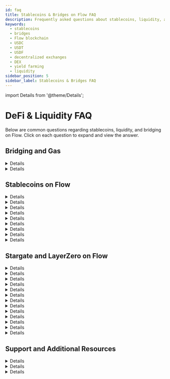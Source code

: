 ```yaml
---
id: faq
title: Stablecoins & Bridges on Flow FAQ
description: Frequently asked questions about stablecoins, liquidity, and bridging on the Flow blockchain.
keywords:
  - stablecoins
  - bridges
  - Flow blockchain
  - USDC
  - USDT
  - USDF
  - decentralized exchanges
  - DEX
  - yield farming
  - liquidity
sidebar_position: 5
sidebar_label: Stablecoins & Bridges FAQ
---
```


import Details from '@theme/Details';

# DeFi & Liquidity FAQ

Below are common questions regarding stablecoins, liquidity, and bridging on Flow. Click on each question to expand and view the answer.

## Bridging and Gas

<Details summary="Does Flow use ETH for gas?">
No, Flow uses $FLOW as the gas token. [WETH](./defi-contracts-mainnet#stablecoins--wrapped-assets) is supported on Flow EVM when [bridging](../bridges.md) from another chain. $WFLOW is used as an ERC20 in DeFi apps and not used for gas.
</Details>

<Details summary="How do I pay for gas when bridging into Flow?">
When using Flow EVM for the first time, your EOA will automatically be credited 0.05 FLOW to cover gas costs when bridging into Flow. 
If further top-ups are required you can use [Gas.zip](https://www.gas.zip/). See [Fees](../../build/evm/fees) for information on gas pricing.

Flow Wallet users do not pay for gas since the wallet subsidizes all transaction fees.

</Details>

## Stablecoins on Flow

<Details summary="What stablecoins are available on Flow?">
USDC (USD Coin) - Issued by Circle

USDT (Tether USD) - Issued by Tether

USDF (USD Flow) - Backed by PYUSD (PayPal USD) issued by PayPal

</Details>

<Details summary="What are the smart contract addresses for the stablecoins and bridges on Flow?">
You can find all the contract addresses for the stablecoins and bridges on Flow here:  
[DeFi Contracts on Flow][0]  
</Details>

<Details summary="Where can I trade stablecoins on Flow?">
Stablecoins can be traded on major Flow-based decentralized exchanges (DEXs) like:

- KittyPunch, PunchSwap - [https://swap.kittypunch.xyz/][1]
- IncrementFi, IncrementSwap - [https://app.increment.fi/swap][2]
</Details>

<Details summary="How can I earn yield on stablecoins on Flow?">
You can earn yield through:

- Lending Platforms - Supply stablecoins on [IncrementFi][3], [Sturdy Finance][19] & [MoreMarkets][4] to earn interest.
- Liquidity Pools - Provide liquidity on [IncrementFi][5] or [KittyPunch][6] to earn trading fees and farm LP tokens.
</Details>

<Details summary="Is it safe to use stablecoins on Flow?">
Stablecoins on Flow are designed to be secure and efficient but as with any blockchain asset, there are risks to be aware of:

- Depegging - While rare, some stablecoins have lost their peg in the past due to liquidity issues or market crashes. Flow stablecoins like USDC and USDF are backed by trusted issuers to maintain stability.
- Smart Contract Risks - Bugs or exploits in DeFi platforms can lead to losses.
- Centralization Risks - USDC and USDT are controlled by centralized issuers who can freeze assets.
- Bridging Risks - Flow stablecoins (USDC, USDT, USDF) use LayerZero for bridging, a secure and widely adopted cross-chain solution. While all bridges carry some risk, LayerZero is built with advanced security measures to reduce vulnerabilities.
</Details>

<Details summary="How can I bridge stablecoins to and from Flow?">
You can bridge USDC, USDT, and USDF via [https://bridge.flow.com/][8] or [https://stargate.finance/bridge][9]

### Step-by-step example USDC to Flow

1. Go to any of the bridges (e.g. [https://stargate.finance/bridge][9])
2. Connect your wallet that holds USDC
3. Select the source chain (e.g. Ethereum, BNB Chain, Base)
4. Choose Flow as the destination chain
5. Enter the amount of USDC you want to bridge
6. Approve and confirm the transaction
7. Wait for the transfer to complete - It usually takes a few minutes
</Details>

<Details summary="What are the fees for using stablecoins on Flow?">
Flow’s transaction fees are extremely low (typically less than $0.000179 per transaction), making stablecoin transfers and trading much cheaper than on any other chain.

In many cases, Flow Wallet or Flow-based apps sponsor the gas fees, meaning users can transact stablecoins without paying any gas. This makes Flow an ideal chain for cost-efficient DeFi transactions.

</Details>

<Details summary="Can I use stablecoins for payments on Flow?">
Stablecoins can be used for payments on Flow with services like:

[Beezie][10], [Flowty][11], [Flowverse][12] and many other platforms.

</Details>

<Details summary="What are some upcoming innovations in stablecoins on Flow?">
- DeFi integrations with RWAs (Real World Assets).  
- Stay tuned on [Flow X account][13] or via the community [Flowverse][14]  
</Details>

## Stargate and LayerZero on Flow

<Details summary="What is LayerZero?">
LayerZero is an omnichain interoperability protocol that enables seamless cross-chain communication between different blockchains. It allows assets, messages, and data to move securely between chains without relying on traditional bridges.  
</Details>

<Details summary="What is Stargate?">
Stargate is a liquidity transfer protocol built on LayerZero that allows users to bridge assets across multiple blockchains with minimal slippage and deep liquidity.  
</Details>

<Details summary="How does Stargate support Flow?">
With Stargate now supporting Flow, users can bridge assets to and from Flow blockchain via [Stargate Finance][9]. This enables Flow to interact with other major chains like Ethereum, Base, Arbitrum One, and BNB Chain, unlocking global onchain liquidity for Flow-based apps and DeFi protocols.  
</Details>

<Details summary="What assets can be bridged to Flow via Stargate?">
Currently, Stargate supports bridging USDC, USDT, and ETH between Flow and other chains. Additional assets may be added in the future.  
</Details>

<Details summary="What are the fees for bridging USDC/USDT/ETH with Stargate?">
- Total fees: You pay gas fees + relayer fees, typically less than $1.5 per bridge transaction.  
- Gas fees vary depending on network congestion and gas prices.  
- Bridging from Ethereum costs around 0.0003868 ETH (~$1.04) in gas fees, plus LayerZero relayer fees of 0.00003536 ETH ($0.095).  
- Flow’s transaction fees are extremely low (typically less than $0.000179 per transaction), making stablecoin transfers and trading significantly cheaper than other chains.  
- In many cases, Flow Wallet or Flow-based apps sponsor gas fees, allowing users to bridge and transact stablecoins with zero cost on Flow.  
</Details>

<Details summary="How fast is bridging between Flow and other chains?">
- Most transactions settle within a few minutes (~3 mins).
- Congestion on the source chain can cause delays.
</Details>

<Details summary="Is bridging via Stargate safe?">
Stargate is built on LayerZero, a well-audited and widely used interoperability protocol.

- Secure & Trusted – Used by top DeFi ecosystems with rigorous security audits.
- Efficient & Cost-Effective – Fast transactions with low fees, especially on Flow.
- Reliable Bridged Assets – USDC, USDT, and ETH bridged via Stargate are fully supported in Flow’s DeFi ecosystem.

Tip: Always verify official links to ensure a safe bridging experience.

</Details>

<Details summary="What are the benefits of LayerZero on Flow?">
- Direct USDC transfers between Flow and other blockchains.
- Unlocks cross-chain DeFi use cases (e.g., lending, trading, staking).
- Low fees and high-speed transactions on Flow.
</Details>

<Details summary="Can I use Stargate to bridge NFTs or other tokens to Flow?">
Currently, Stargate only supports stablecoins like USDC and USDT, but NFT and asset bridging may be possible in the future via LayerZero-based messaging.
</Details>

<Details summary="What are some use cases for LayerZero on Flow?">
- **DeFi**: Seamless liquidity transfer between Flow and other ecosystems.
- **Gaming**: Cross-chain in-game assets & currency settlements.
- **Payments**: Fast and low-cost USDC/USDT/USDF transactions.
- **NFTs**: Future potential for cross-chain NFT bridging.
</Details>

<Details summary="What wallets support LayerZero bridging on Flow?">
You can use any EVM wallet such as Metamask, Coinbase Wallet, and Flow Wallet.
</Details>

<Details summary="What stablecoins are currently live on Flow EVM?">
You can see a full list of stablecoins here:  
[DeFi Contracts on Flow][0]

Trading pools for USDF and stgUSDC (USDC via Stargate) are already live and available for immediate use on Flow EVM and can be seamlessly transferred to any Flow Cadence address.

</Details>

<Details summary="Should Cadence applications switch to USDF or stgUSDC?">
Cadence applications can use USDC.e as the default, but they now also have the option to support USDF or stgUSDC based on their needs.

If you have questions you can join [Flow Discord][15] to get free technical support.

</Details>

## Support and Additional Resources

<Details summary="Where can I check the status of my bridge transaction?">
- Use [Stargate’s Explorer][9] to track your transfer.
- You can also check Flow transactions on [evm.flowscan.io][16]
- You can also visit [https://bridge.flow.com/][8] and connect your wallet to view activity.
</Details>

<Details summary="Where can I get support if I have issues with the bridge?">
- **Stargate Discord**: [https://discord.com/invite/9sFqx9U][17]
- **Flow Discord**: [https://discord.gg/flow][15]
</Details>

<Details summary="Where can I get updates or ask questions?">
- **Flow Twitter/X:** [https://x.com/flow_blockchain][13]
- **Flow Discord**: [https://discord.gg/flow][15]
</Details>

[0]: ./defi-contracts-mainnet.md
[1]: https://swap.kittypunch.xyz/
[2]: https://app.increment.fi/swap?in=A.1654653399040a61.FlowToken&out=
[3]: https://app.increment.fi/dashboard
[4]: https://app.more.markets/
[5]: https://app.increment.fi/liquidity
[6]: https://www.kittypunch.xyz/
[7]: https://app.kittypunch.xyz/
[8]: https://bridge.flow.com/
[9]: https://stargate.finance/bridge
[10]: https://beezie.io/
[11]: https://www.flowty.io/
[12]: https://nft.flowverse.co/
[13]: https://x.com/flow_blockchain
[14]: https://x.com/flowverse_
[15]: https://discord.gg/flow
[16]: https://evm.flowscan.io
[17]: https://discord.com/invite/9sFqx9U
[19]: https://v2.sturdy.finance/overview
[20]: https://www.flowverse.co/?categories=defi
